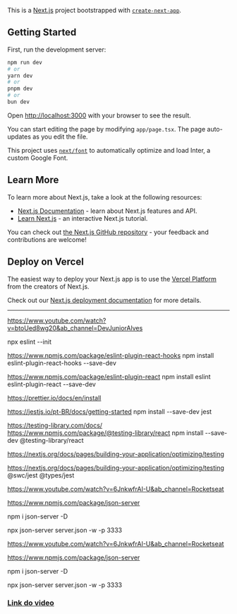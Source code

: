 This is a [Next.js](https://nextjs.org/) project bootstrapped with [`create-next-app`](https://github.com/vercel/next.js/tree/canary/packages/create-next-app).

## Getting Started

First, run the development server:

```bash
npm run dev
# or
yarn dev
# or
pnpm dev
# or
bun dev
```

Open [http://localhost:3000](http://localhost:3000) with your browser to see the result.

You can start editing the page by modifying `app/page.tsx`. The page auto-updates as you edit the file.

This project uses [`next/font`](https://nextjs.org/docs/basic-features/font-optimization) to automatically optimize and load Inter, a custom Google Font.

## Learn More

To learn more about Next.js, take a look at the following resources:

- [Next.js Documentation](https://nextjs.org/docs) - learn about Next.js features and API.
- [Learn Next.js](https://nextjs.org/learn) - an interactive Next.js tutorial.

You can check out [the Next.js GitHub repository](https://github.com/vercel/next.js/) - your feedback and contributions are welcome!

## Deploy on Vercel

The easiest way to deploy your Next.js app is to use the [Vercel Platform](https://vercel.com/new?utm_medium=default-template&filter=next.js&utm_source=create-next-app&utm_campaign=create-next-app-readme) from the creators of Next.js.

Check out our [Next.js deployment documentation](https://nextjs.org/docs/deployment) for more details.

---

https://www.youtube.com/watch?v=btoUed8wg20&ab_channel=DevJuniorAlves

npx eslint --init

https://www.npmjs.com/package/eslint-plugin-react-hooks
npm install eslint-plugin-react-hooks --save-dev

https://www.npmjs.com/package/eslint-plugin-react
npm install eslint eslint-plugin-react --save-dev

https://prettier.io/docs/en/install

https://jestjs.io/pt-BR/docs/getting-started
npm install --save-dev jest

https://testing-library.com/docs/
https://www.npmjs.com/package/@testing-library/react
npm install --save-dev @testing-library/react

https://nextjs.org/docs/pages/building-your-application/optimizing/testing

https://nextjs.org/docs/pages/building-your-application/optimizing/testing @swc/jest @types/jest

https://www.youtube.com/watch?v=6JnkwfrAI-U&ab_channel=Rocketseat

https://www.npmjs.com/package/json-server

npm i json-server -D

npx json-server server.json -w -p 3333

https://www.youtube.com/watch?v=6JnkwfrAI-U&ab_channel=Rocketseat

https://www.npmjs.com/package/json-server

npm i json-server -D

npx json-server server.json -w -p 3333

### [Link do video](https://www.youtube.com/watch?v=btoUed8wg20&ab_channel=DevJuniorAlves)
